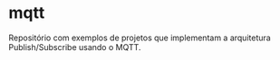 # mqtt
Repositório com exemplos de projetos que implementam a arquitetura Publish/Subscribe usando o MQTT.
